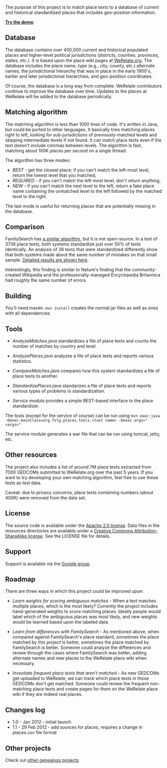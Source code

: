 The purpose of this project is to match place texts to a database of current and historical
standardized places that includes geo-position information.

__[Try the demo](http://opensource.werelate.org:7001)__.

Database
--------

The database contains over 400,000 current and historical populated places and
higher-level political jurisdictions (districts, counties, provinces, states, etc.).
It is based upon the place wiki pages at [WeRelate.org](http://www.werelate.org/).
The database includes the place name, type (e.g., city, county, etc.) alternate
names, the jurisdictional hierarchy that was in place in the early 1900's,
earlier and later jurisdictional hierarchies, and geo-position coordinates.

Of course, the database is a long way from complete.  WeRelate contributors
continue to improve the database over time.  Updates to the places at WeRelate
will be added to the database periodically.

Matching algorithm
------------------

The matching algorithm is less than 1000 lines of code. It's written in Java, but
could be ported to other languages.  It basically tries matching places right to left,
looking for sub-jurisdictions of previously-matched levels and skipping intermediate
levels if not found.  It can match place texts even if the text doesn't include
commas between levels.  The algorithm is fast, matching about 100K places per second
on a single thread.

The algorithm has three modes:

* _BEST_ - get the closest place; if you can't match the left-most level, return
the lowest level that you matched,
* _REQUIRED_ - if you can't match the left-most level, don't return anything,
* _NEW_ - if you can't match the next level to the left, return a fake place name
containing the unmatched level to the left followed by the matched level to the right.

The last mode is useful for returning places that are potentially missing in the database.

Comparison
----------

FamilySearch has [a similar algorithm](https://labs.familysearch.org/stdfinder/PlaceStandardLookup.jsp),
but it is not open-source.  In a test of 3736 place texts, both systems standardize
just over 50% of texts identically.  An analysis of 38 texts that were standardized
differently show that both systems made about the same number of mistakes on that
small sample.
[Detailed results are shown here](https://github.com/DallanQ/Places/wiki/Comparison-to-FamilySearch).

Interestingly, this finding is similar to Nature's finding that the community-created Wikipedia
and the professionally-managed Encyclopedia Britannica had roughly the same number of errors.

Building
--------

You'll need maven. `mvn install` creates the normal jar files as well as ones with all dependencies

Tools
-----

* _AnalyzeMatches.java_ standardizes a file of place texts and counts the number of matches by country and level.

* _AnalyzePlaces.java_ analyzes a file of place texts and reports various statistics.

* _CompareMatches.java_ compares how this system standardizes a file of place texts to another.

* _StandardizePlaces.java_ standarizes a file of place texts and reports various types of problems in standardization.

* _Service module_ provides a simple REST-based interface to the place standardizer.

The tools (except for the service of course) can be run using
`mvn exec:java -Dexec.mainClass=org.folg.places.tools.<tool name> -Dexec.args="<args>"`

The service module generates a war file that can be run using tomcat, jetty, etc.

Other resources
---------------

The project also includes a list of around 7M place texts extracted from 7000 GEDCOMs
submitted to WeRelate.org over the past 5 years. If you want to try developing your
own matching algorithm, feel free to use these texts as test data.

Caveat: due to privacy concerns, place texts containing numbers (about 400K) were
removed from the data set.

License
-------
The source code is available under the [Apache 2.0 license](http://www.apache.org/licenses/LICENSE-2.0).
Data files in the resources directories are available under a [Creative Commons Attribution-ShareAlike license](http://creativecommons.org/licenses/by-sa/3.0/).
See the LICENSE file for details.

Support
-------

Support is available via the [Google group](https://groups.google.com/group/folg-places)

Roadmap
-------

There are three ways in which this project could be improved upon:

* _Learn weights for scoring ambiguous matches_ - When a text matches multiple
places, which is the most likely?  Currently the project includes hand-generated
weights to score matching places.  Ideally people would label which of the
ambiguous places was most likely, and new weights would be learned based upon
the labeled data.

* _Learn from differences with FamilySearch_ - As mentioned above, when compared
against FamilySearch's place standard, sometimes the place matched by this project
is better, sometimes the place matched by FamilySearch is better.  Someone could
analyze the differences and review through the cases where FamilySearch was better,
adding alternate names and new places to the WeRelate place wiki when necessary.

* _Investiate frequent place texts that aren't matched_ - As new GEDCOMs get uploaded
to WeRelate, we can track which place texts in those GEDCOMs don't get matched.
Someone could review the frequent non-matching place texts and create pages for them
on the WeRelate place wiki if they are indeed real places.

Changes log
-----------

* 1.0 - Jan 2012 - initial launch
* 1.1 - 29 Feb 2012 - add sources for places, requires a change in places.csv file format

Other projects
--------------

Check out [other genealogy projects](https://github.com/DallanQ)
